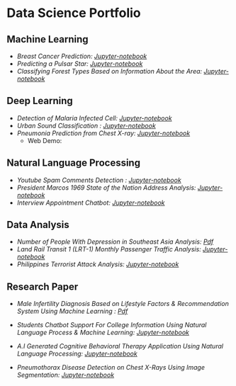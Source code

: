 # Data Science Portfolio

## Machine Learning
* *Breast Cancer Prediction:* *[Jupyter-notebook](https://github.com/gabbygab1233/Data-Science-Portfolio/blob/master/Machine-learning/breast-cancer-prediction-case-study.ipynb)*
* *Predicting a Pulsar Star:* *[Jupyter-notebook](https://github.com/gabbygab1233/Data-Science-Portfolio/blob/master/Machine-learning/i-see-stars.ipynb)*
* *Classifying Forest Types Based on Information About the Area:* *[Jupyter-notebook](https://www.kaggle.com/learn/intermediate-machine-learning)*

## Deep Learning

* *Detection of Malaria Infected Cell:* *[Jupyter-notebook](https://github.com/gabbygab1233/Data-Science-Portfolio/blob/master/Deep-learning/detection-of-malaria-infected-cell-fastai-v2.ipynb)*
* *Urban Sound Classification :* *[Jupyter-notebook](https://github.com/gabbygab1233/Data-Science-Portfolio/blob/master/Deep-learning/URBANSOUND%20CLASSIFICATION.ipynb)*
* *Pneumonia Prediction from Chest X-ray:* *[Jupyter-notebook](https://github.com/gabbygab1233/Data-Science-Portfolio/blob/master/Deep-learning/pneumonia-prediction-pytorch-fastai.ipynb)*
     * Web Demo:

## Natural Language Processing

* *Youtube Spam Comments Detection :* *[Jupyter-notebook](https://github.com/gabbygab1233/Data-Science-Portfolio/blob/master/Natural-language-process/youtube-spam-classifier.ipynb)*
* *President Marcos 1969 State of the Nation Address Analysis:* *[Jupyter-notebook](https://www.kaggle.com/learn/intermediate-machine-learning)*
* *Interview Appointment Chatbot:* *[Jupyter-notebook](https://www.kaggle.com/learn/intermediate-machine-learning)*

## Data Analysis

* *Number of People With Depression in Southeast Asia Analysis:* *[Pdf](https://github.com/gabbygab1233/Data-Science-Portfolio/blob/master/Data-analysis/Data%20Analytics%20AlphaBeta.pdf)*
* *Land Rail Transit 1 (LRT-1) Monthly Passenger Traffic Analysis:* *[Jupyter-notebook](https://github.com/gabbygab1233/Data-Science-Portfolio/blob/master/Data-analysis/A-Train.ipynb)*
* *Philippines Terrorist Attack Analysis:* *[Jupyter-notebook](https://github.com/gabbygab1233/Data-Science-Portfolio/blob/master/Data-analysis/terrorism-in-the-philippines.ipynb)*

## Research Paper


* *Male Infertility Diagnosis Based on Lifestyle Factors &  Recommendation System Using Machine Learning :* *[Pdf](https://github.com/gabbygab1233/Data-Science-Portfolio/blob/master/Research-paper/Male%20Infertility%20Diagnosis%20%26%20Recommendation%20System%20%20Using%20Machine%20Learning.pdf)*

* *Students Chatbot Support For College Information Using Natural Language Process & Machine Learning:* *[Jupyter-notebook](https://www.kaggle.com/learn/intermediate-machine-learning)*

* *A.I Generated Cognitive Behavioral Therapy Application Using Natural Language Processing:* *[Jupyter-notebook](https://www.kaggle.com/learn/intermediate-machine-learning)*


* *Pneumothorax Disease Detection on Chest X-Rays Using Image Segmentation:* *[Jupyter-notebook](https://www.kaggle.com/learn/intermediate-machine-learning)*


